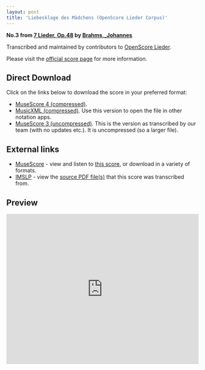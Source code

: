 ```yaml
---
layout: post
title: 'Liebesklage des Mädchens (OpenScore Lieder Corpus)'
---
```


__No.3 from [7 Lieder, Op.48](https://fourscoreandmore.org/OpenScore/Brahms%2C_Johannes/7_Lieder%2C_Op.48/) by [Brahms,_Johannes](https://fourscoreandmore.org/OpenScore/Brahms%2C_Johannes)__

Transcribed and maintained by contributors to [OpenScore Lieder].

Please visit the [official score page] for more information.

[official score page]: https://musescore.com/openscore-lieder-corpus/scores/4946239
[OpenScore Lieder]: https://musescore.com/openscore-lieder-corpus

## Direct Download

Click on the links below to download the score in your preferred format:
- [MuseScore 4 (compressed)](https://fourscoreandmore.org/OpenScore/Brahms%2C_Johannes/7_Lieder%2C_Op.48/3_Liebesklage_des_M%C3%A4dchens.mscz).
- [MusicXML (compressed)](https://fourscoreandmore.org/OpenScore/Brahms%2C_Johannes/7_Lieder%2C_Op.48/3_Liebesklage_des_M%C3%A4dchens.mxl). Use this version to open the file in other notation apps.
- [MuseScore 3 (uncompressed)](https://raw.githubusercontent.com/OpenScore/Lieder/refs/heads/main/scores/Brahms%2C_Johannes/7_Lieder%2C_Op.48/3_Liebesklage_des_M%C3%A4dchens/lc4946239.mscx). This is the version as transcribed by our team (with no updates etc.). It is uncompressed (so a larger file).

## External links

- [MuseScore] - view and listen to [this score][MuseScore], or download in a variety of formats.
- [IMSLP] - view the [source PDF file(s)][IMSLP] that this score was transcribed from.

[MuseScore]: https://musescore.com/score/4946239
[IMSLP]: https://imslp.org/wiki/Special:ReverseLookup/81907

## Preview

<iframe width="100%" height="394" src="https://musescore.com/openscore-lieder-corpus/scores/4946239/embed" frameborder="0" allowfullscreen allow="autoplay; fullscreen"></iframe>
